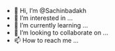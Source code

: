 - 👋 Hi, I’m @Sachinbadakh
- 👀 I’m interested in ...
- 🌱 I’m currently learning ...
- 💞️ I’m looking to collaborate on ...
- 📫 How to reach me ...

<!---
Sachinbadakh/Sachinbadakh is a ✨ special ✨ repository because its `README.md` (this file) appears on your GitHub profile.
You can click the Preview link to take a look at your changes.
--->
